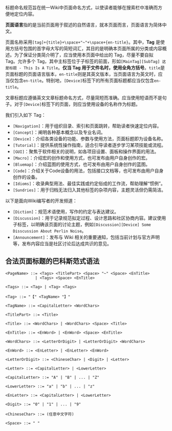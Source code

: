 标题命名规范旨在统一Wiki中页面命名方式，以使读者能够在搜索栏中准确而方便地定位内容。

**页面语言**指的是当前页面用于叙述的自然语言，就本页面而言，页面语言为简体中文。

页面名称采用`[tag]+{title}+\space+"~"+\space+{en-title}`。其中，**Tag** 是使用方括号包围的首字母大写的简短词汇，其目的是明确本页面所属的分类或内容概述。为了保证分类简介明了，应当使用本页面中给出的  Tag，尽量不要自拟 Tag。允许多个 Tag，其中主标签位于子标签的前面，形如`[MainTag][SubTag] 这是标题 - This Is A Title`。**仅当 Tag 用于文件名时，使用全角方括号**。`title`是页面标题的页面语言版本，`en-title`则是其英文版本，当页面语言为英文时，应当仅包含`en-title`。特别地，`[Device]`标签下的所有页面标题都应当仅包含`en-title`。

文章标题应遵循英文文章标题命名方式，尽量简短而准确。应当使用短语而不是句子。对于`[Device]`标签下的页面，则应当使用设备的名称作为标题。

我们引入如下 Tag：
- `[Navigation]`：用于组织目录、索引和页面跳转，帮助读者快速定位内容。
- `[Concept]`：阐明各种基本概念以及专业名词。
- `[Device]`：介绍各类设备的功能、参数与使用方法，页面标题即为设备名称。
- `[Tutorial]`：提供系统性操作指南，适合引导读者逐步学习某项技能或流程。
- `[GUI]`：聚焦于软件相关的说明，如各项目设置、面板和操作界面的用法。
- `[Macro]`：介绍宏的创作和使用方式，也可发布由用户自身创作的宏。
- `[Bluemap]`：介绍蓝图的使用方式，也可发布由用户自身创作的蓝图。
- `[Code]`：介绍关于Code设备的用法，包括接口文档等，也可发布由用户自身创作的设备。
- `[Idioms]`：收录典型用法、最佳实践或约定俗成的工作流，帮助理解“惯例”。
- `[Sundries]`：用于归档无法归入其他标签的杂项内容，主题灵活但仍需简洁。

以下是面向Wiki编写者的开发频道：
- `[Diction]`：规范术语使用，写作的约定与表达建议。
- `[Discussion]`：用于记录规范拟定过程、设计思路和社区协商内容。建议使用子标签，以明确该页面的讨论主题，例如`[Discussion][Device] Some Disscussion About Perlin Noise`。
- `[Announcement]`：发布与 Wiki 相关的重要通知，包括当前计划与官方声明等，发布内容应当是社区讨论后达成共识的意见。

## 合法页面标题的巴科斯范式语法

```
<PageName> ::= <Tags> <TitlePart> <Space> "~" <Space> <EnTitle>
             | <Tags> <Space> <EnTitle>

<Tags> ::= <Tag> | <Tag> <Tags>

<Tag> ::= "【" <TagName> "】"

<TagName> ::= <CapitalLetter> <WordChars>

<TitlePart> ::= <Title>

<Title> ::= <WordChars> | <WordChars> <Space> <Title>

<EnTitle> ::= <EnWord> | <EnWord> <Space> <EnTitle>

<WordChars> ::= <LetterOrDigit> | <LetterOrDigit> <WordChars>

<EnWord> ::= <EnLetter> | <EnLetter> <EnWord>

<LetterOrDigit> ::= <ChineseChar> | <Digit> | <Letter>

<Letter> ::= <CapitalLetter> | <LowerLetter>

<CapitalLetter> ::= "A" | "B" | ... | "Z"

<LowerLetter> ::= "a" | "b" | ... | "z"

<EnLetter> ::= <CapitalLetter> | <LowerLetter>

<Digit> ::= "0" | "1" | ... | "9"

<ChineseChar> ::= (任意中文字符)

<Space> ::= " "

```
